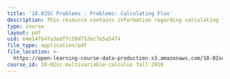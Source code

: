 ```yaml
---
title: '18.02SC Problems : Problems: Calculating Flux'
description: This resource contains information regarding calculating flux.
type: course
layout: pdf
uid: b4e14f647a3adf7c59d752ec7e5a5474
file_type: application/pdf
file_location: >-
  https://open-learning-course-data-production.s3.amazonaws.com/18-02sc-multivariable-calculus-fall-2010/b4e14f647a3adf7c59d752ec7e5a5474_MIT18_02SC_pb_80_quest.pdf
course_id: 18-02sc-multivariable-calculus-fall-2010
---
```

